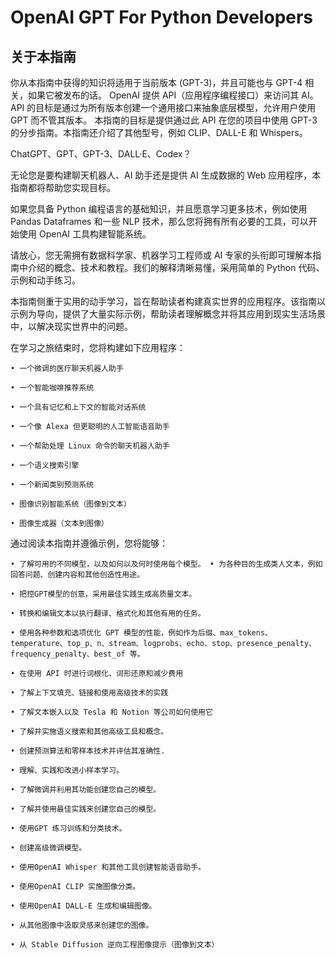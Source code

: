 # OpenAI GPT For Python Developers
## 关于本指南
你从本指南中获得的知识将适用于当前版本 (GPT-3)，并且可能也与 GPT-4 相关，如果它被发布的话。
OpenAI 提供 API（应用程序编程接口）来访问其 AI。 API 的目标是通过为所有版本创建一个通用接口来抽象底层模型，允许用户使用 GPT 而不管其版本。
本指南的目标是提供通过此 API 在您的项目中使用 GPT-3 的分步指南。本指南还介绍了其他型号，例如 CLIP、DALL-E 和 Whispers。

ChatGPT、GPT、GPT-3、DALL·E、Codex？

无论您是要构建聊天机器人、AI 助手还是提供 AI 生成数据的 Web 应用程序，本指南都将帮助您实现目标。

如果您具备 Python 编程语言的基础知识，并且愿意学习更多技术，例如使用 Pandas Dataframes 和一些 NLP 技术，那么您将拥有所有必要的工具，可以开始使用 OpenAI 工具构建智能系统。

请放心，您无需拥有数据科学家、机器学习工程师或 AI 专家的头衔即可理解本指南中介绍的概念、技术和教程。我们的解释清晰易懂，采用简单的 Python 代码、示例和动手练习。

本指南侧重于实用的动手学习，旨在帮助读者构建真实世界的应用程序。该指南以示例为导向，提供了大量实际示例，帮助读者理解概念并将其应用到现实生活场景中，以解决现实世界中的问题。

在学习之旅结束时，您将构建如下应用程序：
```
• 一个微调的医疗聊天机器人助手 

• 一个智能咖啡推荐系统 

• 一个具有记忆和上下文的智能对话系统 

• 一个像 Alexa 但更聪明的人工智能语音助手 

• 一个帮助处理 Linux 命令的聊天机器人助手 

• 一个语义搜索引擎 

• 一个新闻类别预测系统 

• 图像识别智能系统（图像到文本） 

• 图像生成器（文本到图像） 
```
通过阅读本指南并遵循示例，您将能够：
```
• 了解可用的不同模型，以及如何以及何时使用每个模型。 • 为各种目的生成类人文本，例如回答问题、创建内容和其他创造性用途。

• 把控GPT模型的创意，采用最佳实践生成高质量文本。 

• 转换和编辑文本以执行翻译、格式化和其他有用的任务。

• 使用各种参数和选项优化 GPT 模型的性能，例如作为后缀、max_tokens、temperature、top_p、n、stream、logprobs、echo、stop、presence_penalty、frequency_penalty、best_of 等。

• 在使用 API 时进行词根化、词形还原和减少费用 

• 了解上下文填充、链接和使用高级技术的实践 

• 了解文本嵌入以及 Tesla 和 Notion 等公司如何使用它 

• 了解并实施语义搜索和其他高级工具和概念。 

• 创建预测算法和零样本技术并评估其准确性.

• 理解、实践和改进小样本学习。

• 了解微调并利用其功能创建您自己的模型。 

• 了解并使用最佳实践来创建您自己的模型。 

• 使用GPT 练习训练和分类技术。 

• 创建高级微调模型。

• 使用OpenAI Whisper 和其他工具创建智能语音助手。 

• 使用OpenAI CLIP 实施图像分类。 

• 使用OpenAI DALL-E 生成和编辑图像。 

• 从其他图像中汲取灵感来创建您的图像。

• 从 Stable Diffusion 逆向工程图像提示（图像到文本）
```
